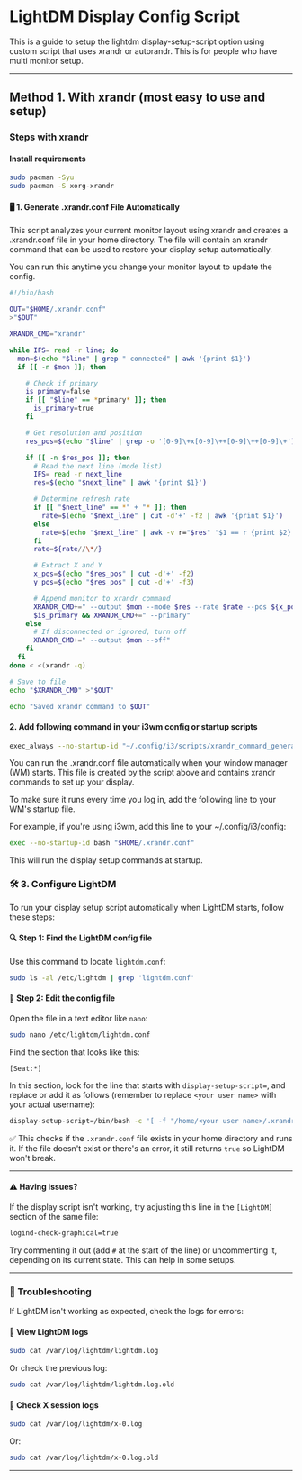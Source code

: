# LightDM Display Config Script

This is a guide to setup the lightdm display-setup-script option
using custom script that uses xrandr or autorandr. This is for
people who have multi monitor setup.

---

## Method 1. With xrandr (most easy to use and setup)

### Steps with xrandr

#### Install requirements

```bash
sudo pacman -Syu
sudo pacman -S xorg-xrandr
```

#### 🖥️ 1. Generate .xrandr.conf File Automatically

This script analyzes your current monitor layout using xrandr and creates
a .xrandr.conf file in your home directory. The file will contain an xrandr
command that can be used to restore your display setup automatically.

You can run this anytime you change your monitor layout to update the config.

```bash
#!/bin/bash

OUT="$HOME/.xrandr.conf"
>"$OUT"

XRANDR_CMD="xrandr"

while IFS= read -r line; do
  mon=$(echo "$line" | grep " connected" | awk '{print $1}')
  if [[ -n $mon ]]; then

    # Check if primary
    is_primary=false
    if [[ "$line" == *primary* ]]; then
      is_primary=true
    fi

    # Get resolution and position
    res_pos=$(echo "$line" | grep -o '[0-9]\+x[0-9]\++[0-9]\++[0-9]\+')

    if [[ -n $res_pos ]]; then
      # Read the next line (mode list)
      IFS= read -r next_line
      res=$(echo "$next_line" | awk '{print $1}')

      # Determine refresh rate
      if [[ "$next_line" == *" + "* ]]; then
        rate=$(echo "$next_line" | cut -d'+' -f2 | awk '{print $1}')
      else
        rate=$(echo "$next_line" | awk -v r="$res" '$1 == r {print $2}')
      fi
      rate=${rate//\*/}

      # Extract X and Y
      x_pos=$(echo "$res_pos" | cut -d'+' -f2)
      y_pos=$(echo "$res_pos" | cut -d'+' -f3)

      # Append monitor to xrandr command
      XRANDR_CMD+=" --output $mon --mode $res --rate $rate --pos ${x_pos}x${y_pos}"
      $is_primary && XRANDR_CMD+=" --primary"
    else
      # If disconnected or ignored, turn off
      XRANDR_CMD+=" --output $mon --off"
    fi
  fi
done < <(xrandr -q)

# Save to file
echo "$XRANDR_CMD" >"$OUT"

echo "Saved xrandr command to $OUT"
```

#### 2. Add following command in your i3wm config or startup scripts

```bash
exec_always --no-startup-id "~/.config/i3/scripts/xrandr_command_generator.sh"
```

You can run the .xrandr.conf file automatically when your window manager (WM) starts.
This file is created by the script above and contains xrandr commands to set up your
display.

To make sure it runs every time you log in, add the following line to your WM's
startup file.

For example, if you're using i3wm, add this line to your ~/.config/i3/config:

```bash
exec --no-startup-id bash "$HOME/.xrandr.conf"
```

This will run the display setup commands at startup.

### 🛠️ 3. Configure LightDM

To run your display setup script automatically when LightDM starts, follow
these steps:

#### 🔍 Step 1: Find the LightDM config file

Use this command to locate `lightdm.conf`:

```bash
sudo ls -al /etc/lightdm | grep 'lightdm.conf'
```

#### 📝 Step 2: Edit the config file

Open the file in a text editor like `nano`:

```bash
sudo nano /etc/lightdm/lightdm.conf
```

Find the section that looks like this:

```
[Seat:*]
```

In this section, look for the line that starts with `display-setup-script=`,
and replace or add it as follows (remember to replace `<your user name>`
with your actual username):

```bash
display-setup-script=/bin/bash -c '[ -f "/home/<your user name>/.xrandr.conf" ] && bash "/home/<your user name>/.xrandr.conf" || true'
```

✅ This checks if the `.xrandr.conf` file exists in your home directory and runs it.
If the file doesn't exist or there's an error, it still returns `true` so LightDM
won't break.

---

#### ⚠️ Having issues?

If the display script isn't working, try adjusting this line in the `[LightDM]`
section of the same file:

```bash
logind-check-graphical=true
```

Try commenting it out (add `#` at the start of the line) or uncommenting it,
depending on its current state. This can help in some setups.

---

### 🧰 Troubleshooting

If LightDM isn't working as expected, check the logs for errors:

#### 🔎 View LightDM logs

```bash
sudo cat /var/log/lightdm/lightdm.log
```

Or check the previous log:

```bash
sudo cat /var/log/lightdm/lightdm.log.old
```

#### 🔎 Check X session logs

```bash
sudo cat /var/log/lightdm/x-0.log
```

Or:

```bash
sudo cat /var/log/lightdm/x-0.log.old
```

---
